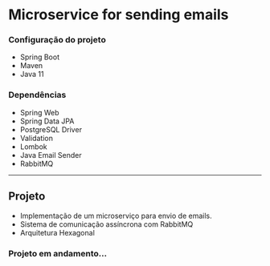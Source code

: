 # Microservice for sending emails

### Configuração do projeto

- Spring Boot
- Maven
- Java 11

### Dependências

- Spring Web
- Spring Data JPA
- PostgreSQL Driver
- Validation
- Lombok
- Java Email Sender
- RabbitMQ


<hr/>

## Projeto

- Implementação de um microserviço para envio de emails.
- Sistema de comunicação assíncrona com RabbitMQ
- Arquitetura Hexagonal


### Projeto em andamento...
 

